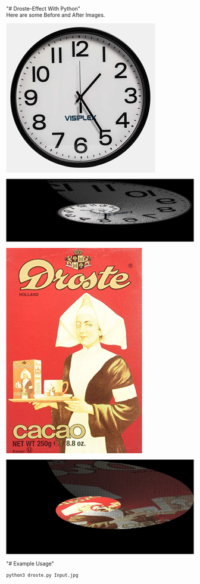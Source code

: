 "# Droste-Effect With Python" <br/>
Here are some Before and After Images.




![alt text](Images/clock.jpg)



![alt text](Images/clockAfter.jpg)





![alt text](Images/DrosteLady.jpg)



![alt text](Images/drosteLadyAfter.jpg)

"# Example Usage" <br/>
```
python3 droste.py Input.jpg
```
